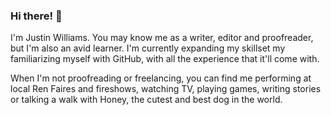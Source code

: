 ### Hi there! 👋

I'm Justin Williams. You may know me as a writer, editor and proofreader, but I'm also an avid learner. I'm currently expanding my skillset my familiarizing myself with GitHub, with all the experience that it'll come with. 

When I'm not proofreading or freelancing, you can find me performing at local Ren Faires and fireshows, watching TV, playing games, writing stories or talking a walk with Honey, the cutest and best dog in the world.  

<!--
**JPW15/JPW15** is a ✨ _special_ ✨ repository because its `README.md` (this file) appears on your GitHub profile.

Here are some ideas to get you started:

- 🔭 I’m currently working on ...
- 🌱 I’m currently learning ...
- 👯 I’m looking to collaborate on ...
- 🤔 I’m looking for help with ...
- 💬 Ask me about ...
- 📫 How to reach me: ...
- 😄 Pronouns: ...
- ⚡ Fun fact: ...
-->
